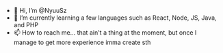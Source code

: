 - 👋 Hi, I’m @NyuuSz
- 🌱 I’m currently learning a few languages such as React, Node, JS, Java, and PHP
- 📫 How to reach me... that ain't a thing at the moment, but once I manage to get more experience imma create sth
